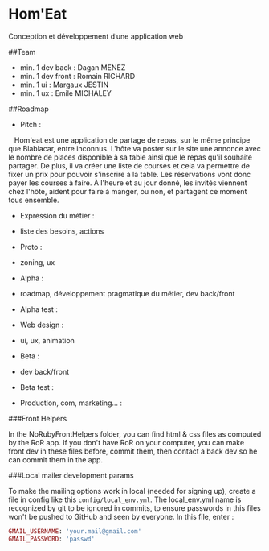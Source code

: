 # Hom'Eat

Conception et développement d’une application web

##Team

- min. 1 dev back : Dagan MENEZ
- min. 1 dev front : Romain RICHARD
- min. 1 ui : Margaux JESTIN
- min. 1 ux : Emile MICHALEY

##Roadmap

- Pitch :

    Hom'eat est une application de partage de repas, sur le même principe que Blablacar, entre inconnus. L'hôte va poster sur le site une annonce avec le nombre de places disponible à sa table ainsi que le repas qu'il souhaite partager. De plus, il va créer une liste de courses et cela va permettre de fixer un prix pour pouvoir s'inscrire à la table. Les réservations vont donc payer les courses à faire. À l'heure et au jour donné, les invités viennent chez l'hôte, aident pour faire à manger, ou non, et partagent ce moment tous ensemble.

- Expression du métier :
 - liste des besoins, actions

- Proto :
 - zoning, ux

- Alpha :
 - roadmap, développement pragmatique du métier, dev back/front

- Alpha test :

- Web design :
 - ui, ux, animation

- Beta :
 - dev back/front

- Beta test :

- Production, com, marketing... :


###Front Helpers

 In the NoRubyFrontHelpers folder, you can find html & css files as computed by the RoR app. If you don't have RoR on your computer, you can make front dev in these files before, commit them, then contact a back dev so he can commit them in the app.

###Local mailer development params

 To make the mailing options work in local (needed for signing up), create a file in config like this `config/local_env.yml`. The local_env.yml name is recognized by git to be ignored in commits, to ensure passwords in this files won't be pushed to GitHub and seen by everyone.
 In this file, enter :
 ```ruby
 GMAIL_USERNAME: 'your.mail@gmail.com'
 GMAIL_PASSWORD: 'passwd'
```
